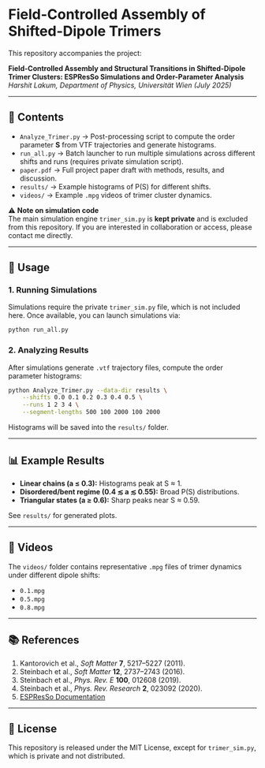 # Field-Controlled Assembly of Shifted-Dipole Trimers

This repository accompanies the project:

**Field-Controlled Assembly and Structural Transitions in Shifted-Dipole Trimer Clusters: ESPResSo Simulations and Order-Parameter Analysis**  
*Harshit Lakum, Department of Physics, Universität Wien (July 2025)*

---

## 📖 Contents
- `Analyze_Trimer.py` → Post-processing script to compute the order parameter **S** from VTF trajectories and generate histograms.
- `run_all.py` → Batch launcher to run multiple simulations across different shifts and runs (requires private simulation script).
- `paper.pdf` → Full project paper draft with methods, results, and discussion.
- `results/` → Example histograms of P(S) for different shifts.
- `videos/` → Example `.mpg` videos of trimer cluster dynamics.

⚠️ **Note on simulation code**  
The main simulation engine `trimer_sim.py` is **kept private** and is excluded from this repository. If you are interested in collaboration or access, please contact me directly.

---

## 🚀 Usage

### 1. Running Simulations
Simulations require the private `trimer_sim.py` file, which is not included here. Once available, you can launch simulations via:
```bash
python run_all.py
````

### 2. Analyzing Results

After simulations generate `.vtf` trajectory files, compute the order parameter histograms:

```bash
python Analyze_Trimer.py --data-dir results \
    --shifts 0.0 0.1 0.2 0.3 0.4 0.5 \
    --runs 1 2 3 4 \
    --segment-lengths 500 100 2000 100 2000
```

Histograms will be saved into the `results/` folder.

---

## 📊 Example Results

* **Linear chains (a ≤ 0.3):** Histograms peak at S ≈ 1.
* **Disordered/bent regime (0.4 ≲ a ≲ 0.55):** Broad P(S) distributions.
* **Triangular states (a ≥ 0.6):** Sharp peaks near S ≈ 0.59.

See `results/` for generated plots.

---

## 🎥 Videos

The `videos/` folder contains representative `.mpg` files of trimer dynamics under different dipole shifts:

* `0.1.mpg`
* `0.5.mpg`
* `0.8.mpg`

---

## 📚 References

1. Kantorovich et al., *Soft Matter* **7**, 5217–5227 (2011).
2. Steinbach et al., *Soft Matter* **12**, 2737–2743 (2016).
3. Steinbach et al., *Phys. Rev. E* **100**, 012608 (2019).
4. Steinbach et al., *Phys. Rev. Research* **2**, 023092 (2020).
5. [ESPResSo Documentation](https://espressomd.github.io/doc4.2.2/index.html)

---

## 📝 License

This repository is released under the MIT License, except for `trimer_sim.py`, which is private and not distributed.




